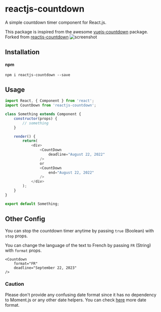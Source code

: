 # reactjs-countdown

A simple countdown timer component for React.js.

This package is inspired from the awesome [vuejs-countdown](https://github.com/getanwar/vuejs-countdown) package.
Forked from [reactjs-countdown](https://github.com/hashemirafsan/reactjs-countdown)
![screenshot](https://raw.githubusercontent.com/hashemirafsan/reactjs-countdown/master/scr.png "React JS Countdown")

## Installation

#### npm
`npm i reactjs-countdown --save`


## Usage

```javascript
import React, { Component } from 'react';
import CountDown from 'reactjs-countdown';

class Something extends Component {
    constructor(props) {
        // something
    }

    render() {
        return(
            <div>
                <CountDown
                    deadline="August 22, 2022"
                />
                or
                <CountDown
                    end="August 22, 2022"
                />
            </div>
        );
    }
}

export default Something;
```

## Other Config

You can stop the countdown timer anytime by passing `true` (Boolean) with `stop` props.

You can change the language of the text to French by passing `FR` (String) with `format` props.

```
<Countdown
    format="FR"
    deadline="September 22, 2023"
/>
```

### Caution 

Please don't provide any confusing date format since it has no dependency to Moment.js or any other date helpers. You can check [here](https://developer.mozilla.org/en-US/docs/Web/JavaScript/Reference/Global_Objects/Date/parse#Examples) more date format.